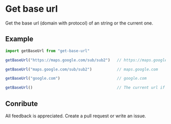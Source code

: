 # Get base url

Get the base url (domain with protocol) of an string or the current one.

## Example

```js
import getBaseUrl from "get-base-url"

getBaseUrl("https://maps.google.com/sub/sub2")   // https://maps.google.com

getBaseUrl("maps.google.com/sub/sub2")           // maps.google.com

getBaseUrl("google.com")                         // google.com

getBaseUrl()                                     // The current url if in a browser
```

## Conribute

All feedback is appreciated. Create a pull request or write an issue.

